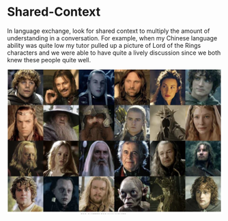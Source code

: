 # Shared-Context

In language exchange, look for shared context to multiply the amount of understanding in a conversation. For example, when my Chinese language ability was quite low my tutor pulled up a picture of Lord of the Rings characters and we were able to have quite a lively discussion since we both knew these people quite well.

![Lord of the Rings characters](./attachments/Lord-of-the-Rings-characters.png)